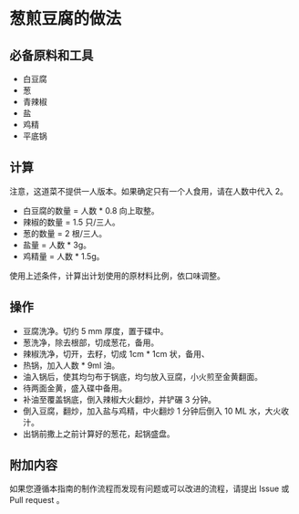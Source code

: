 # 葱煎豆腐的做法

## 必备原料和工具

- 白豆腐
- 葱
- 青辣椒
- 盐
- 鸡精
- 平底锅

## 计算

注意，这道菜不提供一人版本。如果确定只有一个人食用，请在人数中代入 2。

- 白豆腐的数量 = 人数 * 0.8 向上取整。
- 辣椒的数量 = 1.5 只/三人。
- 葱的数量 = 2 根/三人。
- 盐量 = 人数 * 3g。
- 鸡精量 = 人数 * 1.5g。

使用上述条件，计算出计划使用的原材料比例，依口味调整。

## 操作

* 豆腐洗净。切约 5 mm 厚度，置于碟中。
* 葱洗净，除去根部，切成葱花，备用。
* 辣椒洗净，切开，去籽，切成 1cm * 1cm 状，备用、
* 热锅，加入人数 * 9ml 油。
* 油入锅后，使其均匀布于锅底，均匀放入豆腐，小火煎至金黄翻面。
* 待两面金黄，盛入碟中备用。
* 补油至覆盖锅底，倒入辣椒大火翻炒，并铲碾 3 分钟。
* 倒入豆腐，翻炒，加入盐与鸡精，中火翻炒 1 分钟后倒入 10 ML 水，大火收汁。
* 出锅前撒上之前计算好的葱花，起锅盛盘。

## 附加内容

如果您遵循本指南的制作流程而发现有问题或可以改进的流程，请提出 Issue 或 Pull request 。
